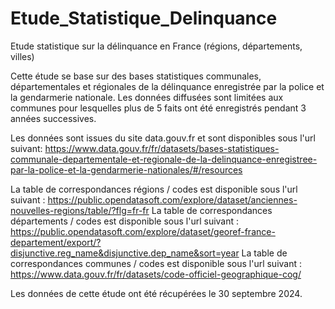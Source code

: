# Etude_Statistique_Delinquance
Etude statistique sur la délinquance en France (régions, départements, villes)

Cette étude se base sur des bases statistiques communales, départementales et régionales de la délinquance enregistrée par la police et la gendarmerie nationale.
Les données diffusées sont limitées aux communes pour lesquelles plus de 5 faits ont été enregistrés pendant 3 années successives.  

Les données sont issues du site data.gouv.fr et sont disponibles sous l'url suivant: https://www.data.gouv.fr/fr/datasets/bases-statistiques-communale-departementale-et-regionale-de-la-delinquance-enregistree-par-la-police-et-la-gendarmerie-nationales/#/resources

La table de correspondances régions / codes est disponible sous l'url suivant : https://public.opendatasoft.com/explore/dataset/anciennes-nouvelles-regions/table/?flg=fr-fr 
La table de correspondances départements / codes est disponible sous l'url suivant : https://public.opendatasoft.com/explore/dataset/georef-france-departement/export/?disjunctive.reg_name&disjunctive.dep_name&sort=year
La table de correspondances communes / codes est disponible sous l'url suivant : https://www.data.gouv.fr/fr/datasets/code-officiel-geographique-cog/


Les données de cette étude ont été récupérées le 30 septembre 2024. 
